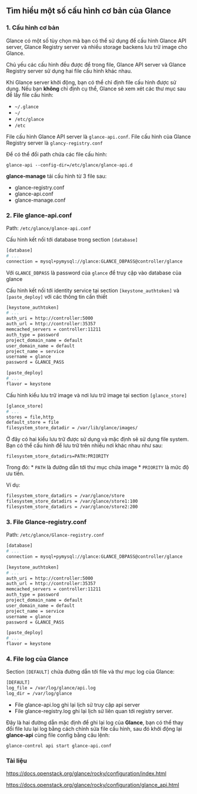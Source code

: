 ## Tìm hiểu một số cấu hình cơ bản của Glance

### 1. Cấu hình cơ bản

Glance có một số tùy chọn mà bạn có thể sử dụng để cấu hình Glance API server, Glance Registry server và nhiều storage backens lưu trữ image cho Glance.

Chủ yếu các cấu hình đều được để trong file, Glance API server và Glance Registry server sử dụng hai file cấu hình khác nhau.

Khi Glance server khởi động, bạn có thể chỉ định file cấu hình được sử dụng. Nếu bạn **không** chỉ định cụ thể, Glance sẽ xem xét các thư mục sau để lấy file cấu hình:

* `~/.glance`
* `~/`
* `/etc/glance`
* `/etc`

File cấu hình Glance API server là `glance-api.conf`. File cấu hình của Glance Registry server là `glancy-registry.conf`

Để có thể đổi path chứa các file cấu hình:

	glance-api --config-dir=/etc/glance/glance-api.d

**glance-manage** tải cấu hình từ 3 file sau:

* glance-registry.conf
* glance-api.conf
* glance-manage.conf




### 2. File glance-api.conf

Path: `/etc/glance/glance-api.conf`

Cấu hình kết nối tới database trong section `[database]`

```sh
[database]
# ...
connection = mysql+pymysql://glance:GLANCE_DBPASS@controller/glance
```

Với `GLANCE_DBPASS` là password của `glance` để truy cập vào database của glance

Cấu hình kết nối tới identity service tại section `[keystone_authtoken]` và `[paste_deploy]` với các thông tin cần thiết

```sh
[keystone_authtoken]
# ...
auth_uri = http://controller:5000
auth_url = http://controller:35357
memcached_servers = controller:11211
auth_type = password
project_domain_name = default
user_domain_name = default
project_name = service
username = glance
password = GLANCE_PASS

[paste_deploy]
# ...
flavor = keystone
```

Cấu hình kiểu lưu trữ image và nơi lưu trữ image tại section `[glance_store]`

```sh
[glance_store]
# ...
stores = file,http
default_store = file
filesystem_store_datadir = /var/lib/glance/images/
```

Ở đây có hai kiểu lưu trữ được sử dụng và mặc định sẽ sử dụng file system. Bạn có thể cấu hình để lưu trữ trên nhiều nơi khác nhau như sau:

	filesystem_store_datadirs=PATH:PRIORITY

Trong đó: 
	* `PATH` là đường dẫn tới thư mục chứa image 
	* `PRIORITY` là mức độ ưu tiên.

Ví dụ:

```sh
filesystem_store_datadirs = /var/glance/store
filesystem_store_datadirs = /var/glance/store1:100
filesystem_store_datadirs = /var/glance/store2:200
```

### 3. File Glance-registry.conf

Path: `/etc/glance/Glance-registry.conf`

```sh
[database]
# ...
connection = mysql+pymysql://glance:GLANCE_DBPASS@controller/glance

[keystone_authtoken]
# ...
auth_uri = http://controller:5000
auth_url = http://controller:35357
memcached_servers = controller:11211
auth_type = password
project_domain_name = default
user_domain_name = default
project_name = service
username = glance
password = GLANCE_PASS

[paste_deploy]
# ...
flavor = keystone
```

### 4. File log của Glance

Section `[DEFAULT]` chứa đường dẫn tới file và thư mục log của Glance:

```sh
[DEFAULT]
log_file = /var/log/glance/api.log
log_dir = /var/log/glance
```

* File glance-api.log ghi lại lịch sử truy cập api server
* File glance-registry.log ghi lại lịch sử liên quan tới registry server.

Đây là hai đường dẫn mặc định để ghi lại log của **Glance**, bạn có thể thay đổi file lưu lại log bằng cách chỉnh sửa file cấu hình, sau đó khởi động lại **glance-api** cùng file config bằng câu lệnh:

	glance-control api start glance-api.conf







### Tài liệu

https://docs.openstack.org/glance/rocky/configuration/index.html

https://docs.openstack.org/glance/rocky/configuration/glance_api.html